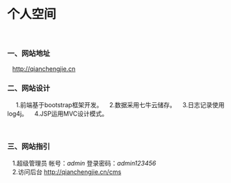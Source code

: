 # 个人空间
 
### 一、网站地址
    
    http://qianchengjie.cn 



### 二、网站设计
 
    1.前端基于bootstrap框架开发。
    2.数据采用七牛云储存。
    3.日志记录使用log4j。
    4.JSP运用MVC设计模式。
    
    
    
### 三、网站指引
    
    1.超级管理员 帐号：_admin_  登录密码：_admin123456_  
    2.访问后台 http://qianchengjie.cn/cms  
